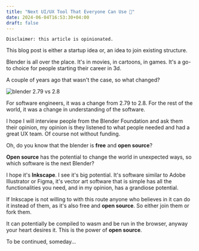 ```yaml
---
title: "Next UI/UX Tool That Everyone Can Use 🎨"
date: 2024-06-04T16:53:30+04:00
draft: false
---
```


`Disclaimer: this article is opinionated.`


This blog post is either a startup idea or, an idea to join existing structure.

Blender is all over the place. It's in movies, in cartoons, in games. It's a go-to choice for people starting their career in 3d. 

A couple of years ago that wasn't the case, so what changed?


![blender 2.79 vs 2.8](/images/next-ui-ux-tool-that-everyone-may-use/1717506512606.png)

For software engineers, it was a change from 2.79 to 2.8. For the rest of the world, it was a change in understanding of the software.

I hope I will interview people from the Blender Foundation and ask them their opinion, my opinion is they listened to what people needed and had a great UX team. Of course not without funding.

Oh, do you know that the blender is **free** and **open source**?

**Open source** has the potential to change the world in unexpected ways, so which software is the next Blender? 

I hope it's **Inkscape**. I see it's big potential. It's software similar to Adobe Illustrator or Figma, it's vector art software that is simple has all the functionalities you need, and in my opinion, has a grandiose potential.

If Inkscape is not willing to with this route anyone who believes in it can do it instead of them, as it's also free and **open source**. So either join them or fork them.

It can potentially be compiled to wasm and be run in the browser, anyway your heart desires it. This is the power of **open source**.

To be continued, someday...
